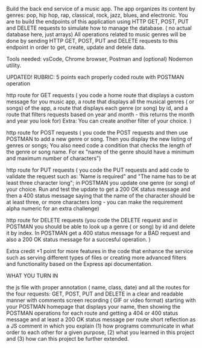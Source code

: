 Build the back end service of a music app. The app organizes its content by genres: pop, hip hop, rap, classical, rock, jazz, blues, and electronic. You are to build the endpoints of this application using HTTP GET, POST, PUT and DELETE requests to simulate how to manage the database. ( no actual database here, just arrays) All operations related to music genres will be done by sending HTTP GET, POST, PUT and DELETE requests to this endpoint in order to get, create, update and detele data.

Tools needed: vsCode, Chrome browser, Postman and (optional) Nodemon utility.

UPDATED! RUBRIC: 5 points each properly coded route with POSTMAN operation

http route for GET requests ( you code a home route that displays a custom message for you music app, a route that displays all the musical genres ( or songs) of the app, a route that displays each genre (or song) by id, and a route that filters requests based on year and month - this returns the month and year you look for) Extra: You can create another filter of your choice. )

http route for POST requests ( you code the POST requests and then use POSTMAN to add a new genre or song. Then you display the new listing of genres or songs; You also need code a condition that checks the length of the genre or song name. For ex "name of the genre should have a minimum and maximum number of characters")

http route for PUT requests ( you code the PUT requests and add code to validate the request such as: 'Name is required" and "The name has to be at least three character long"; in POSTMAN you update one genre (or song) of your choice. Run and test the update to get a 200 OK status message and then a 400 status message saying that the name of the character should be at least three, or more characters long - you can make the requirement alpha numeric for an extra challenge)

http route for DELETE requests (you code the DELETE request and in POSTMAN you should be able to look up a genre ( or song) by id and delete it by index. In POSTMAN get a 400 status message for a BAD request and also a 200 OK status message for a succesful operation. )

Extra credit +1 point for more features in the code that enhance the service such as serving different types of files or creating more advanced filters and functionality based on the Express api documentation.

WHAT YOU TURN IN

the js file with proper annotation ( name, class, date) and all the routes for the four requests: GET, POST, PUT and DELETE in a clear and readable manner with comments
screen recording ( GIF or video format) starting with your POSTMAN homepage that displays your name, then showing the POSTMAN operations for each route and getting a 404 or 400 status message and at least a 200 OK status message per route
short reflection as a JS comment in which you explain (1) how programs communicate in what order to each other for a given purpose, (2) what you learned in this project and (3) how can this project be further extended.
